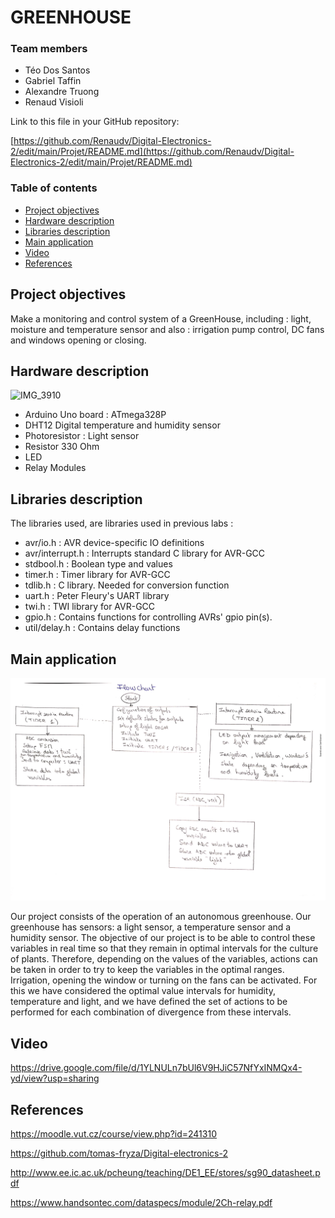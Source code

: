 
# GREENHOUSE

### Team members

* Téo Dos Santos
* Gabriel Taffin
* Alexandre Truong
* Renaud Visioli

Link to this file in your GitHub repository:

[https://github.com/Renaudv/Digital-Electronics-2/edit/main/Projet/README.md](https://github.com/Renaudv/Digital-Electronics-2/edit/main/Projet/README.md)

### Table of contents

* [Project objectives](#objectives)
* [Hardware description](#hardware)
* [Libraries description](#libs)
* [Main application](#main)
* [Video](#video)
* [References](#references)

<a name="objectives"></a>

## Project objectives

Make a monitoring and control system of a GreenHouse, including : light, moisture and temperature sensor and also : irrigation pump control, DC fans and windows opening or closing.

<a name="hardware"></a>

## Hardware description

![IMG_3910](https://user-images.githubusercontent.com/91612064/145234998-c7b4ab60-2436-494e-a160-be616c6de720.jpg)

* Arduino Uno board : ATmega328P 
* DHT12 Digital temperature and humidity sensor
* Photoresistor : Light sensor
* Resistor   330 Ohm
* LED
* Relay Modules



<a name="libs"></a>

## Libraries description
The libraries used, are libraries used in previous labs : 

* avr/io.h        : AVR device-specific IO definitions 
* avr/interrupt.h : Interrupts standard C library for AVR-GCC 
* stdbool.h       : Boolean type and values 
* timer.h         : Timer library for AVR-GCC
* tdlib.h         : C library. Needed for conversion function
* uart.h          : Peter Fleury's UART library
* twi.h           : TWI library for AVR-GCC
* gpio.h          : Contains functions for controlling AVRs' gpio pin(s).
* util/delay.h    : Contains delay functions

<a name="main"></a>

## Main application


![Flowchart](https://github.com/AkaiRyussei/Digital-electronics-2/blob/main/Green%20House%20Project/flowchart.png?raw=true)

Our project consists of the operation of an autonomous greenhouse. Our greenhouse has sensors: a light sensor, a temperature sensor and a humidity sensor. The objective of our project is to be able to control these variables in real time so that they remain in optimal intervals for the culture of plants. Therefore, depending on the values of the variables, actions can be taken in order to try to keep the variables in the optimal ranges. Irrigation, opening the window or turning on the fans can be activated. 
For this we have considered the optimal value intervals for humidity, temperature and light, and we have defined the set of actions to be performed for each combination of divergence from these intervals.

<a name="video"></a>

## Video
https://drive.google.com/file/d/1YLNULn7bUl6V9HJiC57NfYxINMQx4-yd/view?usp=sharing

<a name="references"></a>

## References

https://moodle.vut.cz/course/view.php?id=241310

https://github.com/tomas-fryza/Digital-electronics-2

http://www.ee.ic.ac.uk/pcheung/teaching/DE1_EE/stores/sg90_datasheet.pdf

https://www.handsontec.com/dataspecs/module/2Ch-relay.pdf
